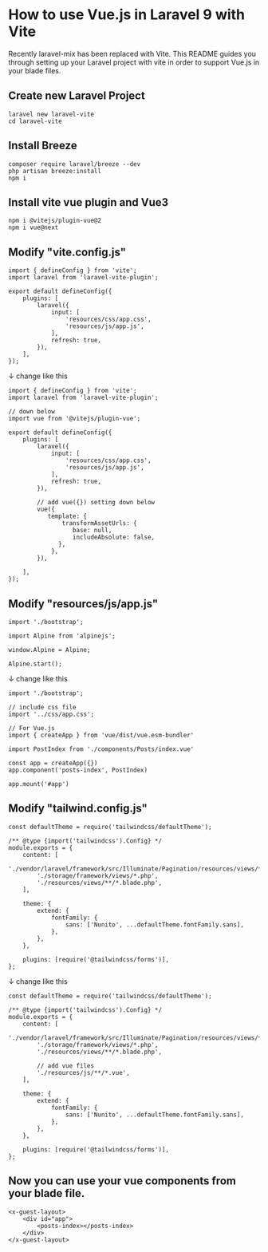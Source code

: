 # How to use Vue.js in Laravel 9 with Vite
Recently laravel-mix has been replaced with Vite. This README guides you through setting up
your Laravel project with vite in order to support Vue.js in your blade files.

## Create new Laravel Project
```
laravel new laravel-vite
cd laravel-vite
```

## Install Breeze
```
composer require laravel/breeze --dev
php artisan breeze:install
npm i
```

## Install vite vue plugin and Vue3
```
npm i @vitejs/plugin-vue@2
npm i vue@next
```

## Modify "vite.config.js"
```
import { defineConfig } from 'vite';
import laravel from 'laravel-vite-plugin';

export default defineConfig({
    plugins: [
        laravel({
            input: [
                'resources/css/app.css',
                'resources/js/app.js',
            ],
            refresh: true,
        }),
    ],
});
```
↓ change like this
```
import { defineConfig } from 'vite';
import laravel from 'laravel-vite-plugin';

// down below
import vue from '@vitejs/plugin-vue';

export default defineConfig({
    plugins: [
        laravel({
            input: [
                'resources/css/app.css',
                'resources/js/app.js',
            ],
            refresh: true,
        }),
        
        // add vue({}) setting down below
        vue({
           template: {
               transformAssetUrls: {
                  base: null,
                  includeAbsolute: false,
              },
            },
        }),

    ],
});
```

## Modify "resources/js/app.js"
```
import './bootstrap';

import Alpine from 'alpinejs';

window.Alpine = Alpine;

Alpine.start();
```
↓ change like this
```
import './bootstrap';

// include css file
import '../css/app.css';

// For Vue.js
import { createApp } from 'vue/dist/vue.esm-bundler'

import PostIndex from './components/Posts/index.vue'

const app = createApp({})
app.component('posts-index', PostIndex)

app.mount('#app')
```

## Modify "tailwind.config.js"
```
const defaultTheme = require('tailwindcss/defaultTheme');

/** @type {import('tailwindcss').Config} */
module.exports = {
    content: [
        './vendor/laravel/framework/src/Illuminate/Pagination/resources/views/*.blade.php',
        './storage/framework/views/*.php',
        './resources/views/**/*.blade.php',
    ],

    theme: {
        extend: {
            fontFamily: {
                sans: ['Nunito', ...defaultTheme.fontFamily.sans],
            },
        },
    },

    plugins: [require('@tailwindcss/forms')],
};
```
↓ change like this
```
const defaultTheme = require('tailwindcss/defaultTheme');

/** @type {import('tailwindcss').Config} */
module.exports = {
    content: [
        './vendor/laravel/framework/src/Illuminate/Pagination/resources/views/*.blade.php',
        './storage/framework/views/*.php',
        './resources/views/**/*.blade.php',
        
        // add vue files
        './resources/js/**/*.vue',
    ],

    theme: {
        extend: {
            fontFamily: {
                sans: ['Nunito', ...defaultTheme.fontFamily.sans],
            },
        },
    },

    plugins: [require('@tailwindcss/forms')],
};
```

## Now you can use your vue components from your blade file.
```
<x-guest-layout>
    <div id="app">
        <posts-index></posts-index>
    </div>
</x-guest-layout>
```
